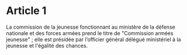 # Article 1

La commission de la jeunesse fonctionnant au ministère de la défense nationale et des forces armées prend le titre de "Commission armées jeunesse" ; elle est présidée par l‘officier général délégué ministériel à la jeunesse et l'égalité des chances.

